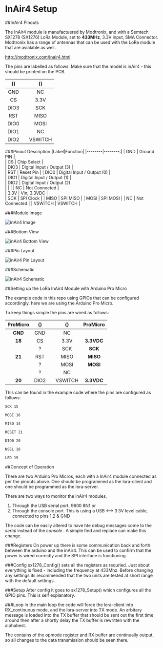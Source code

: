 # InAir4 Setup 


##InAir4 Pinouts

The InAir4 module is manufactuered by Modtronix, and with a Semtech SX1278 (SX1276) LoRa Module, set to __433MHz__, 3.3V input, SMA Connector. Modtronix has a range of antennas that can be used with the LoRa module that are avialable as well.

http://modtronix.com/inair4.html

The pins are labelled as follows. Make sure that the model is inAir4 - this should be printed on the PCB.

|()||()|
|:------:|:------:|:------:|
|GND| |NC|
|CS| |3.3V|
|DIO3| |SCK|
|RST| |MISO|
|DIO0| |MOSI|
|DIO1||NC|
|DIO2||VSWITCH|


###Pinout Description
|Label|Function|
|--------|--------:|
| GND	 | Ground PIN |  
| CS	 | Chip Select |  	
| DIO3	 | Digital Input / Output (3) |		
| RST	 |	Reset Pin |	
| DIO0 	 | Digital Input / Output (0) |		
| DIO1 	 | Digital Input / Output (1) |		
| DIO2 	 | Digital Input / Output (2)		
|	  |  	|
| NC	 | Not Connected | 	
| 3.3V	 | Vin, 3.3VDC  |	
| SCK	 |	SPI Clock	|
| MISO	 |	SPI MISO	|
| MOSI 	 | SPI MOSI		|
| NC 	 |	Not Connected |	
| VSWITCH 	 |		VSWITCH |

###Module Image

![inAir4 Image](https://cloud.githubusercontent.com/assets/6830154/9263753/1c1a8d3c-4263-11e5-8cd1-7023b1fc0c16.jpg )

###Bottom View

![inAir4 Bottom View](https://cloud.githubusercontent.com/assets/6830154/9263729/e834d1e4-4262-11e5-9c69-55152146cd1b.jpg )

###Pin Layout

![inAir4 Pin Layout](ttps://cloud.githubusercontent.com/assets/6830154/9263731/ece3c20e-4262-11e5-90cd-973d31fcff24.gif )

###Schematic 

![inAir4 Schematic](https://cloud.githubusercontent.com/assets/6830154/9263723/d29a771c-4262-11e5-85eb-6f83b0d87d32.jpg )

##Setting up the LoRa InAir4 Module with Arduino Pro Micro

The example code in this repo using GPIOs that can be configured accordingly, here we are using the Arduino Pro Micro.

To keep things simple the pins are wired as follows:

|ProMicro|()||()|ProMicro|
|:------:|:------:|:------:|:------:|:------:|
|**GND** |GND| |NC||
|**18**|CS| |3.3V|**3.3VDC**|
||?| |SCK|**SCK**|
|**21**|RST| |MISO|**MISO**|
||?| |MOSI|**MOSI**|
||?||NC||
|**20**|DIO2||VSWITCH|**3.3VDC**|


This can be found in the example code where the pins are configured as follows:

<code>SCK 	15</code> 

<code>MOSI	16 </code> 

<code>MISO	14</code>

<code>RESET 	21</code>

<code>DIO0 	20</code>

<code>NSEL    18</code>

<code>LED 	19	</code>


##Concept of Operation

There are two Arduino Pro Micros, each with a InAir4 module connected as per the pinouts above. One should be programmed as the lora-client and one should be programmed as the lora-server.

There are two ways to monitor the inAir4 modules,
1. Through the USB serial port, 9600 8N1 _or_
2. Through the console port. This is using a USB <--> 3.3V level cable, connected to pins 1,2 & GND

The code can be easily altered to have hte debug messages come to the _serial_ instead of the _console_ . A simple find and replace can make this change.

###Registers
On power up there is some communication back and forth between the arduino and the inAir4. This can be used to confirm that the power is wired correctly and the SPI interface is functioning.

###Config 
sx1278_Config() sets all the registers as requried. Just about everything is fixed - including the frequency at 433Mhz. Before changing any settings its recommended that the two units are tested at short range with the default settings.

###Setup
After config it goes to sx1278_Setup() which configures all the GPIO pins. This is self explanatory.

###Loop
In the main loop the code will force the lora-client into RX_continuous mode, and the lora-server into TX mode. An arbitary message is loaded into the TX buffer that should be sent out the first time around then after a shortly delay the TX buffer is rewritten with the alphabest. 

The contains of the opmode register and RX buffer are continually output, so all changes to the data transmission should be seen there.




